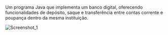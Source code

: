 Um programa Java que implementa um banco digital, oferecendo funcionalidades de depósito, saque e transferência entre contas corrente e poupança dentro da mesma instituição.

![Screenshot_1](https://github.com/matheuspereiramartinscd/dio-bootcamp-santander-desafio-contador-banco-digital/assets/136721687/6ba6d6ba-0e03-4731-8608-0632e494f541)
